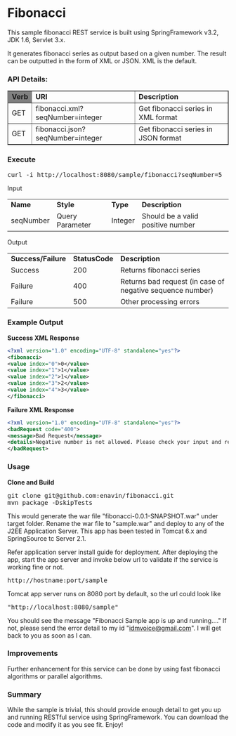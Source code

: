 Fibonacci
=========

This sample fibonacci REST service is built using SpringFramework v3.2, JDK 1.6, Servlet 3.x.

It generates fibonacci series as output based on a given number. The result can be outputted in the form of XML or JSON. XML is the default.

<h3>API Details:</h3>

<table  border="1">
<tr>
<td bgcolor=grey><b>Verb</b></td> <td><b>URI</b></td> <td><b>Description</b></td>
</tr>
<tr>
<td>GET</td> <td>fibonacci.xml?seqNumber=integer</td> <td>Get fibonacci series in XML format</td>
</tr>
<tr>
<td>GET</td> <td>fibonacci.json?seqNumber=integer</td> <td>Get fibonacci series in JSON format</td>
</tr>

</table>


<h3>Execute</h3>
<pre >
curl -i http://localhost:8080/sample/fibonacci?seqNumber=5
</pre>

Input

<table>
<tr>
<td><b>Name</b></td> <td><b>Style</b></td> <td><b>Type</b></td> <td><b>Description</b></td>
</tr>
<tr>
<td>seqNumber</td> <td>Query Parameter</td> <td>Integer</td><td>Should be a valid positive number</td>
</tr>
</table>



Output

<table>
<tr>
<td><b>Success/Failure</b></td> <td><b>StatusCode</b></td> <td><b>Description</b></td>
</tr>
<tr>
<td>Success</td> <td>200</td> <td>Returns fibonacci series</td>
</tr>
<tr>
<td>Failure</td> <td>400</td> <td>Returns bad request (in case of negative sequence number)</td>
</tr>
<tr>
<td>Failure</td> <td>500</td> <td>Other processing errors</td>
</tr>
</table>

<h3>Example Output</h3>

<b>Success XML Response</b>
```xml
<?xml version="1.0" encoding="UTF-8" standalone="yes"?>
<fibonacci>
<value index="0">0</value>
<value index="1">1</value>
<value index="2">1</value>
<value index="3">2</value>
<value index="4">3</value>
</fibonacci>
```


<b>Failure XML Response</b>
```xml
<?xml version="1.0" encoding="UTF-8" standalone="yes"?>
<badRequest code="400">
<message>Bad Request</message>
<details>Negative number is not allowed. Please check your input and retry.</details>
</badRequest>
```



<h3>Usage</h3>
<b>Clone and Build</b>
<pre>
git clone git@github.com:enavin/fibonacci.git
mvn package -DskipTests
</pre>


This would generate the war file "fibonacci-0.0.1-SNAPSHOT.war" under target folder. 
Rename the war file to "sample.war" and deploy to any of the J2EE Application Server.
This app has been tested in Tomcat 6.x and SpringSource tc Server 2.1. 

Refer application server install guide for deployment.  After deploying the app, start the app server and invoke below url to validate if the service is working fine or not.
<pre>http://hostname:port/sample</pre>
Tomcat app server runs on 8080 port by default, so the url could look like <pre>"http://localhost:8080/sample"</pre>

You should see the message "Fibonacci Sample app is up and running...."
If not, please send the error detail to my id "idmvoice@gmail.com". I will get back to you as soon as I can.


<h3>Improvements</h3>
Further enhancement for this service can be done by using fast fibonacci algorithms or parallel algorithms.


<h3>Summary</h3>
While the sample is trivial, this should provide enough detail to get you up and running RESTful service using SpringFramework. You can download the code and modify it as you see fit. Enjoy!


